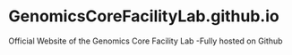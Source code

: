 # GenomicsCoreFacilityLab.github.io
Official Website of the Genomics Core Facility Lab -Fully hosted on Github
